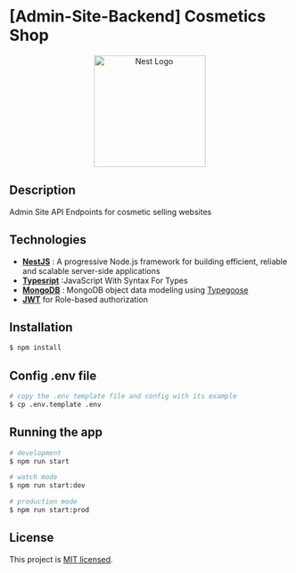 # [Admin-Site-Backend] Cosmetics Shop


<p align="center">
  <a href="http://nestjs.com/" target="blank"><img src="https://i.pinimg.com/736x/c5/21/04/c52104c88250fa258f8e86aebf7ccd07.jpg" width="200" alt="Nest Logo" /></a>
</p>

## Description
Admin Site API Endpoints for cosmetic selling websites

## Technologies
- **[NestJS](https://nestjs.com/)** : A progressive Node.js framework for building efficient, reliable and scalable server-side applications
- **[Typesript](https://www.typescriptlang.org/)** :JavaScript With Syntax For Types
- **[MongoDB](https://www.mongodb.com)** : MongoDB object data modeling using [Typegoose](https://typegoose.github.io/typegoose/)
- **[JWT](https://jwt.io/)** for Role-based authorization
## Installation

```bash
$ npm install
```
## Config .env file
```bash
# copy the .env template file and config with its example
$ cp .env.template .env
```

## Running the app

```bash
# development
$ npm run start

# watch mode
$ npm run start:dev

# production mode
$ npm run start:prod
```
## License

This project is [MIT licensed](LICENSE).
